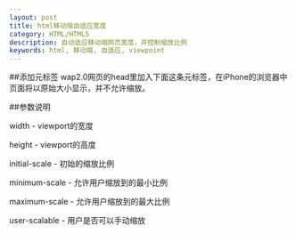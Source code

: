 ```yaml
---
layout: post
title: html移动端自适应宽度
category: HTML/HTML5
description: 自动适应移动端网页宽度，并控制缩放比例
keywords: html, 移动端, 自适应, viewpoint
---
```


##添加元标签
wap2.0网页的head里加入下面这条元标签，在iPhone的浏览器中页面将以原始大小显示，并不允许缩放。

> <meta name="viewport" content="width=device-width,minimum-scale=1.0,maximum-scale=1.0;user-scalable=0;" />

##参数说明

width - viewport的宽度 

height - viewport的高度

initial-scale - 初始的缩放比例

minimum-scale - 允许用户缩放到的最小比例

maximum-scale - 允许用户缩放到的最大比例

user-scalable - 用户是否可以手动缩放